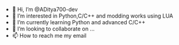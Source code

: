 - 👋 Hi, I’m @ADitya700-dev
- 👀 I’m interested in Python,C/C++ and modding works using LUA
- 🌱 I’m currently learning Python and advanced C/C++ 
- 💞️ I’m looking to collaborate on ...
- 📫 How to reach me my email

<!---
ADitya700-dev/ADitya700-dev is a ✨ special ✨ repository because its `README.md` (this file) appears on your GitHub profile.
You can click the Preview link to take a look at your changes.
--->

